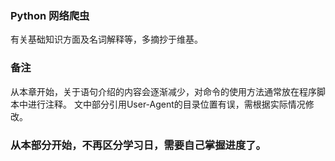 ### Python 网络爬虫
有关基础知识方面及名词解释等，多摘抄于维基。

### 备注
从本章开始，关于语句介绍的内容会逐渐减少，对命令的使用方法通常放在程序脚本中进行注释。
文中部分引用User-Agent的目录位置有误，需根据实际情况修改。

### 从本部分开始，不再区分学习日，需要自己掌握进度了。
